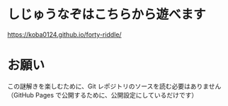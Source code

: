 # しじゅうなぞはこちらから遊べます

https://koba0124.github.io/forty-riddle/

# お願い

この謎解きを楽しむために、Git レポジトリのソースを読む必要はありません
（GitHub Pages で公開するために、公開設定にしているだけです）
